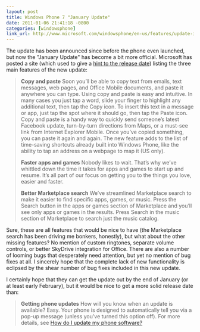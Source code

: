 ```yaml
---
layout: post
title: Windows Phone 7 "January Update"
date: 2011-01-06 21:41:18 -0800
categories: [windowsphone]
link_url: http://www.microsoft.com/windowsphone/en-us/features/update-info.aspx
---
```

The update has been announced since before the phone even launched, but now the "January Update" has become a bit more official.  Microsoft has posted a site (which used to give a [hint to the release date](http://www.microsoft.com/windowsphone/en-us/features/january-update.aspx)) listing the three main features of the new update:

<blockquote><strong>Copy and paste</strong>
Soon you’ll be able to copy text from emails, text messages, web pages, and Office Mobile documents, and paste it anywhere you can type.   Using copy and paste is easy and intuitive. In many cases you just tap a word, slide your finger to highlight any additional text, then tap the Copy icon. To insert this text in a message or app, just tap the spot where it should go, then tap the Paste icon.   Copy and paste is a handy way to quickly send someone’s latest Facebook update, turn-by-turn directions from Maps, or a must-see link from Internet Explorer Mobile. Once you’ve copied something, you can paste it again and again.   The new feature adds to the list of time-saving shortcuts already built into Windows Phone, like the ability to tap an address on a webpage to map it (US only).

<strong>Faster apps and games</strong>
Nobody likes to wait. That’s why we’ve whittled down the time it takes for apps and games to start up and resume. It’s all part of our focus on getting you to the things you love, easier and faster.

<strong>Better Marketplace search</strong>
We’ve streamlined Marketplace search to make it easier to find specific apps, games, or music. Press the Search button in the apps or games section of Marketplace and you’ll see only apps or games in the results.  Press Search in the music section of Marketplace to search just the music catalog.</blockquote>
Sure, these are all features that would be nice to have (the Marketplace search has been driving me bonkers, honestly), but what about the other missing features?  No mention of custom ringtones, separate volume controls, or better SkyDrive integration for Office.  There are also a number of looming bugs that desperately need attention, but yet no mention of bug fixes at all.  I sincerely hope that the complete lack of new functionality is eclipsed by the shear number of bug fixes included in this new update.

I certainly hope that they can get the update out by the end of January (or at least early February), but it would be nice to get a more solid release date than:

<blockquote><strong>Getting phone updates</strong>
How will you know when an update is available? Easy. Your phone is designed to automatically tell you via a pop-up message (unless you’ve turned this option off). For more details, see <a class="rteLink accent" href="http://www.microsoft.com/windowsphone/en-us/howto/wp7/basics/how-do-i-update-my-phone-software.aspx">How do I update my phone software?</a>
</blockquote>